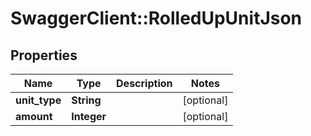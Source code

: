# SwaggerClient::RolledUpUnitJson

## Properties
Name | Type | Description | Notes
------------ | ------------- | ------------- | -------------
**unit_type** | **String** |  | [optional] 
**amount** | **Integer** |  | [optional] 



